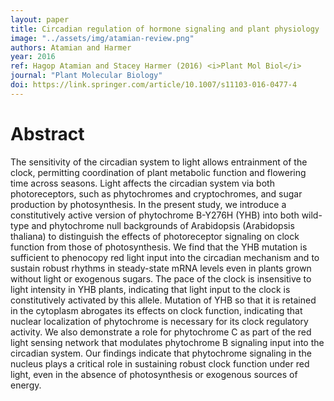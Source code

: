 ```yaml
---
layout: paper
title: Circadian regulation of hormone signaling and plant physiology
image: "../assets/img/atamian-review.png"
authors: Atamian and Harmer
year: 2016
ref: Hagop Atamian and Stacey Harmer (2016) <i>Plant Mol Biol</i>
journal: "Plant Molecular Biology"
doi: https://link.springer.com/article/10.1007/s11103-016-0477-4
---
```


# Abstract

The sensitivity of the circadian system to light allows entrainment of the clock, permitting coordination of plant metabolic function and flowering time across seasons. Light affects the circadian system via both photoreceptors, such as phytochromes and cryptochromes, and sugar production by photosynthesis. In the present study, we introduce a constitutively active version of phytochrome B-Y276H (YHB) into both wild-type and phytochrome null backgrounds of Arabidopsis (Arabidopsis thaliana) to distinguish the effects of photoreceptor signaling on clock function from those of photosynthesis. We find that the YHB mutation is sufficient to phenocopy red light input into the circadian mechanism and to sustain robust rhythms in steady-state mRNA levels even in plants grown without light or exogenous sugars. The pace of the clock is insensitive to light intensity in YHB plants, indicating that light input to the clock is constitutively activated by this allele. Mutation of YHB so that it is retained in the cytoplasm abrogates its effects on clock function, indicating that nuclear localization of phytochrome is necessary for its clock regulatory activity. We also demonstrate a role for phytochrome C as part of the red light sensing network that modulates phytochrome B signaling input into the circadian system. Our findings indicate that phytochrome signaling in the nucleus plays a critical role in sustaining robust clock function under red light, even in the absence of photosynthesis or exogenous sources of energy.
